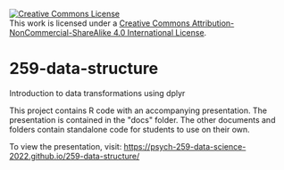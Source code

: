 <a rel="license" href="http://creativecommons.org/licenses/by-nc-sa/4.0/"><img alt="Creative Commons License" style="border-width:0" src="https://i.creativecommons.org/l/by-nc-sa/4.0/88x31.png" /></a><br />This work is licensed under a <a rel="license" href="http://creativecommons.org/licenses/by-nc-sa/4.0/">Creative Commons Attribution-NonCommercial-ShareAlike 4.0 International License</a>.

# 259-data-structure
Introduction to data transformations using dplyr

This project contains R code with an accompanying presentation. The presentation is contained in the "docs" folder. The other documents and folders contain standalone code for students to use on their own.

To view the presentation, visit: https://psych-259-data-science-2022.github.io/259-data-structure/
